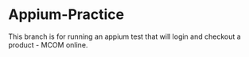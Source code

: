 # Appium-Practice
This branch is for running an appium test that will login and checkout a product - MCOM online.
